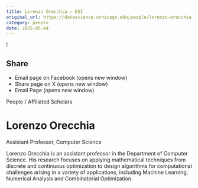 ```yaml
---
title: Lorenzo Orecchia – DSI
original_url: https://datascience.uchicago.edu/people/lorenzo-orecchia
category: people
date: 2025-05-04
---
```


<!-- Table-like structure detected -->

!

## Share

* Email page on Facebook (opens new window)
* Share page on X (opens new window)
* Email Page (opens new window)

<!-- Table-like structure detected -->

People / Affiliated Scholars

# Lorenzo Orecchia

Assistant Professor, Computer Science

Lorenzo Orecchia is an assistant professor in the Department of Computer Science. His research focuses on applying mathematical techniques from discrete and continuous optimization to design algorithms for computational challenges arising in a variety of applications, including Machine Learning, Numerical Analysis and Combinatorial Optimization.